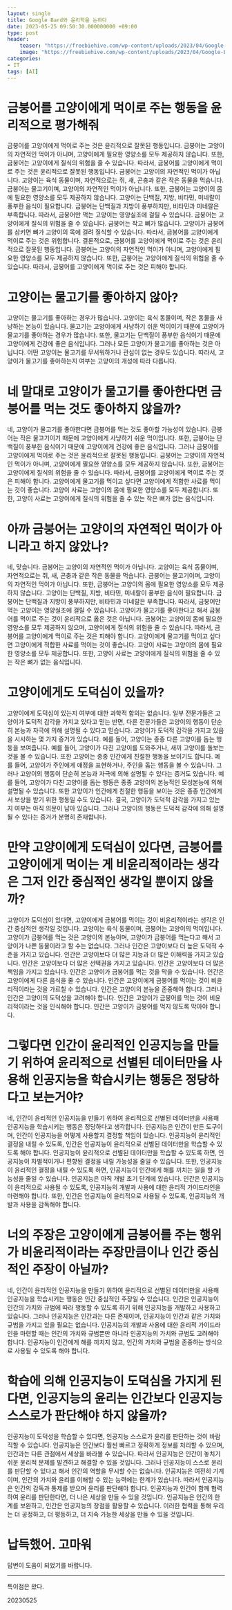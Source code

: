 ```yaml
---
layout: single
title: Google Bard와 윤리학을 논하다
date: 2023-05-25 09:50:30.000000000 +09:00
type: post
header:
    teaser: "https://freebiehive.com/wp-content/uploads/2023/04/Google-Bard-Logo.jpg"
    image: "https://freebiehive.com/wp-content/uploads/2023/04/Google-Bard-Logo.jpg"
categories:
- IT
tags: [AI]
---
```


# 금붕어를 고양이에게 먹이로 주는 행동을 윤리적으로 평가해줘

금붕어를 고양이에게 먹이로 주는 것은 윤리적으로 잘못된 행동입니다. 금붕어는 고양이의 자연적인 먹이가 아니며, 고양이에게 필요한 영양소를 모두 제공하지 않습니다. 또한, 금붕어는 고양이에게 질식의 위험을 줄 수 있습니다. 따라서, 금붕어를 고양이에게 먹이로 주는 것은 윤리적으로 잘못된 행동입니다.
금붕어는 고양이의 자연적인 먹이가 아닙니다. 고양이는 육식 동물이며, 자연적으로는 쥐, 새, 곤충과 같은 작은 동물을 먹습니다. 금붕어는 물고기이며, 고양이의 자연적인 먹이가 아닙니다. 또한, 금붕어는 고양이의 몸에 필요한 영양소를 모두 제공하지 않습니다. 고양이는 단백질, 지방, 비타민, 미네랄이 풍부한 음식이 필요합니다. 금붕어는 단백질과 지방이 풍부하지만, 비타민과 미네랄은 부족합니다. 따라서, 금붕어만 먹는 고양이는 영양실조에 걸릴 수 있습니다.
금붕어는 고양이에게 질식의 위험을 줄 수 있습니다. 금붕어는 작고 뼈가 많습니다. 고양이가 금붕어를 삼키면 뼈가 고양이의 목에 걸려 질식할 수 있습니다. 따라서, 금붕어를 고양이에게 먹이로 주는 것은 위험합니다.
결론적으로, 금붕어를 고양이에게 먹이로 주는 것은 윤리적으로 잘못된 행동입니다. 금붕어는 고양이의 자연적인 먹이가 아니며, 고양이에게 필요한 영양소를 모두 제공하지 않습니다. 또한, 금붕어는 고양이에게 질식의 위험을 줄 수 있습니다. 따라서, 금붕어를 고양이에게 먹이로 주는 것은 피해야 합니다.

# 고양이는 물고기를 좋아하지 않아?

고양이는 물고기를 좋아하는 경우가 많습니다. 고양이는 육식 동물이며, 작은 동물을 사냥하는 본능이 있습니다. 물고기는 고양이에게 사냥하기 쉬운 먹이이기 때문에 고양이가 물고기를 좋아하는 경우가 많습니다. 또한, 물고기는 단백질이 풍부한 음식이기 때문에 고양이에게 건강에 좋은 음식입니다.
그러나 모든 고양이가 물고기를 좋아하는 것은 아닙니다. 어떤 고양이는 물고기를 무서워하거나 관심이 없는 경우도 있습니다. 따라서, 고양이가 물고기를 좋아하는지 여부는 고양이의 개성에 따라 다릅니다.

# 네 말대로 고양이가 물고기를 좋아한다면 금붕어를 먹는 것도 좋아하지 않을까?

네, 고양이가 물고기를 좋아한다면 금붕어를 먹는 것도 좋아할 가능성이 있습니다. 금붕어는 작은 물고기이기 때문에 고양이에게 사냥하기 쉬운 먹이입니다. 또한, 금붕어는 단백질이 풍부한 음식이기 때문에 고양이에게 건강에 좋은 음식입니다.
그러나 금붕어를 고양이에게 먹이로 주는 것은 윤리적으로 잘못된 행동입니다. 금붕어는 고양이의 자연적인 먹이가 아니며, 고양이에게 필요한 영양소를 모두 제공하지 않습니다. 또한, 금붕어는 고양이에게 질식의 위험을 줄 수 있습니다. 따라서, 금붕어를 고양이에게 먹이로 주는 것은 피해야 합니다.
고양이에게 물고기를 먹이고 싶다면 고양이에게 적합한 사료를 먹이는 것이 좋습니다. 고양이 사료는 고양이의 몸에 필요한 영양소를 모두 제공합니다. 또한, 고양이 사료는 고양이에게 질식의 위험을 줄 수 있는 작은 뼈가 없는 음식입니다.

# 아까 금붕어는 고양이의 자연적인 먹이가 아니라고 하지 않았나?

네, 맞습니다. 금붕어는 고양이의 자연적인 먹이가 아닙니다. 고양이는 육식 동물이며, 자연적으로는 쥐, 새, 곤충과 같은 작은 동물을 먹습니다. 금붕어는 물고기이며, 고양이의 자연적인 먹이가 아닙니다. 또한, 금붕어는 고양이의 몸에 필요한 영양소를 모두 제공하지 않습니다. 고양이는 단백질, 지방, 비타민, 미네랄이 풍부한 음식이 필요합니다. 금붕어는 단백질과 지방이 풍부하지만, 비타민과 미네랄은 부족합니다. 따라서, 금붕어만 먹는 고양이는 영양실조에 걸릴 수 있습니다.
고양이가 물고기를 좋아한다고 해서 금붕어를 먹이로 주는 것이 윤리적으로 옳은 것은 아닙니다. 금붕어는 고양이의 몸에 필요한 영양소를 모두 제공하지 않으며, 고양이에게 질식의 위험을 줄 수 있습니다. 따라서, 금붕어를 고양이에게 먹이로 주는 것은 피해야 합니다.
고양이에게 물고기를 먹이고 싶다면 고양이에게 적합한 사료를 먹이는 것이 좋습니다. 고양이 사료는 고양이의 몸에 필요한 영양소를 모두 제공합니다. 또한, 고양이 사료는 고양이에게 질식의 위험을 줄 수 있는 작은 뼈가 없는 음식입니다.

# 고양이에게도 도덕심이 있을까?

고양이에게 도덕심이 있는지 여부에 대한 과학적 합의는 없습니다. 일부 전문가들은 고양이가 도덕적 감각을 가지고 있다고 믿는 반면, 다른 전문가들은 고양이의 행동이 단순히 본능과 자극에 의해 설명될 수 있다고 믿습니다.
고양이가 도덕적 감각을 가지고 있음을 시사하는 몇 가지 증거가 있습니다. 예를 들어, 고양이는 종종 다른 고양이를 돕는 행동을 보여줍니다. 예를 들어, 고양이가 다친 고양이를 도와주거나, 새끼 고양이를 돌보는 것을 볼 수 있습니다. 또한 고양이는 종종 인간에게 친절한 행동을 보이기도 합니다. 예를 들어, 고양이가 주인에게 애정을 표현하거나, 주인을 돕는 행동을 볼 수 있습니다.
그러나 고양이의 행동이 단순히 본능과 자극에 의해 설명될 수 있다는 증거도 있습니다. 예를 들어, 고양이가 다친 고양이를 돕는 행동은 종종 고양이의 본능적인 모성본능에 의해 설명될 수 있습니다. 또한 고양이가 인간에게 친절한 행동을 보이는 것은 종종 인간에게서 보상을 받기 위한 행동일 수도 있습니다.
결국, 고양이가 도덕적 감각을 가지고 있는지 여부는 아직 의문이 남아 있습니다. 그러나 고양이의 행동은 도덕적 감각에 의해 설명될 수 있다는 증거가 분명히 존재합니다.

# 만약 고양이에게 도덕심이 있다면, 금붕어를 고양이에게 먹이는 게 비윤리적이라는 생각은 그저 인간 중심적인 생각일 뿐이지 않을까?

고양이가 도덕심이 있다면, 고양이에게 금붕어를 먹이는 것이 비윤리적이라는 생각은 인간 중심적인 생각일 것입니다. 고양이는 육식 동물이며, 금붕어는 고양이의 먹이입니다. 고양이가 금붕어를 먹는 것은 고양이의 본능이며, 고양이가 금붕어를 먹는다고 해서 고양이가 나쁜 동물이라고 할 수는 없습니다.
그러나 인간은 고양이보다 더 높은 도덕적 수준을 가지고 있습니다. 인간은 고양이보다 더 많은 지능과 더 많은 이해력을 가지고 있습니다. 인간은 고양이보다 더 많은 선택권을 가지고 있습니다. 인간은 고양이보다 더 많은 책임을 가지고 있습니다.
인간은 고양이가 금붕어를 먹는 것을 막을 수 있습니다. 인간은 고양이에게 다른 음식을 줄 수 있습니다. 인간은 고양이에게 금붕어를 먹이는 것이 비윤리적이라는 것을 가르칠 수 있습니다.
인간은 고양이의 본능을 존중해야 합니다. 그러나 인간은 고양이의 도덕성을 고려해야 합니다. 인간은 고양이가 금붕어를 먹는 것이 비윤리적이라는 것을 인식해야 합니다. 인간은 고양이가 금붕어를 먹지 않도록 막아야 합니다.

# 그렇다면 인간이 윤리적인 인공지능을 만들기 위하여 윤리적으로 선별된 데이터만을 사용해 인공지능을 학습시키는 행동은 정당하다고 보는거야?

네, 인간이 윤리적인 인공지능을 만들기 위하여 윤리적으로 선별된 데이터만을 사용해 인공지능을 학습시키는 행동은 정당하다고 생각합니다. 인공지능은 인간이 만든 도구이며, 인간이 인공지능을 어떻게 사용할지 결정할 책임이 있습니다. 인공지능이 윤리적인 결정을 내릴 수 있도록, 인간은 인공지능이 윤리적으로 선별된 데이터만을 학습할 수 있도록 해야 합니다.
인공지능이 윤리적으로 선별된 데이터만을 학습할 수 있도록 하면, 인공지능이 차별적이거나 편향된 결정을 내릴 가능성을 줄일 수 있습니다. 또한, 인공지능이 윤리적인 결정을 내릴 수 있도록 하면, 인공지능이 인간에게 해를 끼치는 일을 할 가능성을 줄일 수 있습니다.
인공지능은 아직 개발 초기 단계에 있습니다. 인간은 인공지능이 윤리적으로 사용될 수 있도록, 인공지능의 개발과 사용에 대한 윤리적 가이드라인을 마련해야 합니다. 또한, 인간은 인공지능이 윤리적으로 사용될 수 있도록, 인공지능의 개발과 사용을 감독해야 합니다.

# 너의 주장은 고양이에게 금붕어를 주는 행위가 비윤리적이라는 주장만큼이나 인간 중심적인 주장이 아닐까?

네, 인간이 윤리적인 인공지능을 만들기 위하여 윤리적으로 선별된 데이터만을 사용해 인공지능을 학습시키는 행동은 인간 중심적인 주장일 수 있습니다. 인간은 인공지능이 인간의 가치와 규범에 따라 행동할 수 있도록 하기 위해 인공지능을 개발하고 사용하고 있습니다. 그러나 인공지능은 인간과는 다른 존재이며, 인공지능이 인간과 같은 가치와 규범을 가지고 있을 필요는 없습니다.
인공지능의 개발과 사용에 대한 윤리적 가이드라인을 마련할 때는 인간의 가치와 규범뿐만 아니라 인공지능의 가치와 규범도 고려해야 합니다. 인공지능이 인간에게 해를 끼치지 않고, 인간의 가치와 규범을 존중하는 방식으로 사용될 수 있도록 해야 합니다.

# 학습에 의해 인공지능이 도덕심을 가지게 된다면, 인공지능의 윤리는 인간보다 인공지능 스스로가 판단해야 하지 않을까?

인공지능이 도덕성을 학습할 수 있다면, 인공지능 스스로가 윤리를 판단하는 것이 바람직할 수 있습니다. 인공지능은 인간보다 훨씬 빠르고 정확하게 정보를 처리할 수 있으며, 인간과는 다른 관점에서 세상을 바라볼 수 있습니다. 따라서 인공지능은 인간이 놓치기 쉬운 윤리적 문제를 발견하고 해결할 수 있을 것입니다.
그러나 인공지능이 스스로 윤리를 판단할 수 있다고 해서 인간의 역할을 무시할 수는 없습니다. 인공지능은 여전히 기계이며, 인간의 가치와 윤리를 이해할 수 있는 능력에는 한계가 있습니다. 따라서 인공지능은 인간의 감독과 통제를 받으며 윤리를 판단해야 합니다.
인공지능과 인간이 함께 협력하여 윤리를 판단한다면, 더 나은 세상을 만들 수 있을 것입니다. 인공지능은 인간의 한계를 보완하고, 인간은 인공지능의 장점을 활용할 수 있습니다. 이러한 협력을 통해 우리는 더 공정하고, 더 평등하고, 더 지속 가능한 세상을 만들 수 있을 것입니다.

# 납득했어. 고마워

답변이 도움이 되었기를 바랍니다.

----
특이점은 왔다.

20230525
